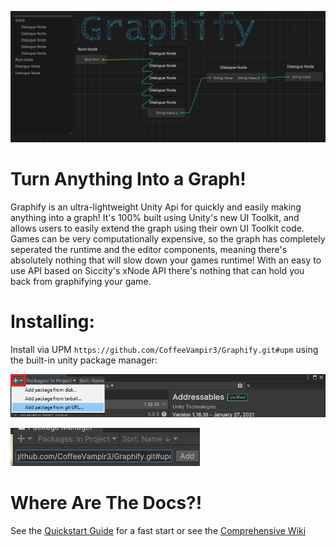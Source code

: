 ![Dialogue Graph Example Image](https://github.com/CoffeeVampir3/Graphify/blob/a1d336221eaf7f3d7c3e827a5b280b029a58e0fa/dialogueGraphExample.png?raw=true)

# Turn Anything Into a Graph!

Graphify is an ultra-lightweight Unity Api for quickly and easily making anything into a graph! It's 100% built using Unity's new UI Toolkit, and allows users to easily extend the graph using their own UI Toolkit code. Games can be very computationally expensive, so the graph has completely seperated the runtime and the editor components, meaning there's absolutely nothing that will slow down your games runtime! With an easy to use API based on Siccity's xNode API there's nothing that can hold you back from graphifying your game.

# Installing:

Install via UPM `https://github.com/CoffeeVampir3/Graphify.git#upm` using the built-in unity package manager:

![Upm Example](https://github.com/CoffeeVampir3/Graphify/blob/fd0724535993881a4246be2c831fa5d4082450ef/packageManagerExample.png?raw=true)

![Upm Add Example](https://github.com/CoffeeVampir3/Graphify/blob/fd0724535993881a4246be2c831fa5d4082450ef/packageAddExample.png?raw=true)

# Where Are The Docs?!

See the [Quickstart Guide](https://github.com/CoffeeVampir3/Graphify/wiki/Quickstart-Guide) for a fast start or see the [Comprehensive Wiki](https://github.com/CoffeeVampir3/Graphify/wiki/Home)
